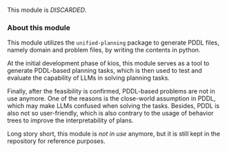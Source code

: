 This module is *DISCARDED*.

### About this module

This module utilizes the `unified-planning` package to generate PDDL files, namely domain and problem files, by writing the contents in python. 

At the initial development phase of kios, this module serves as a tool to generate PDDL-based planning tasks, which is then used to test and evaluate the capability of LLMs in solving planning tasks. 

Finally, after the feasibility is confirmed, PDDL-based problems are not in use anymore. One of the reasons is the close-world assumption in PDDL, which may make LLMs confused when solving the tasks. Besides, PDDL is also not so user-friendly, which is also contrary to the usage of behavior trees to improve the interpretability of plans.

Long story short, this module is *not in use* anymore, but it is still kept in the repository for reference purposes.
